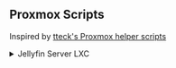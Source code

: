 ## Proxmox Scripts

Inspired by [tteck's Proxmox helper scripts](https://github.com/tteck/Proxmox)


<details>
<summary markdown="span">Jellyfin Server LXC</summary>
 
<p align="center"><img src="https://jellyfin.org/images/banner-dark.svg" height="80"/></p>

<h1 align="center" id="heading"> Jellyfin Server LXC </h1>

To create a new Proxmox Jellyfin Server LXC, run the following in the Proxmox web shell.

```
bash -c "$(wget -qLO - https://raw.githubusercontent.com/StevenSeifried/proxmox-scripts/main/jellyfin_container.sh)"
```
<h3 align="center" id="heading">⚡ Default Settings:  2GB RAM - 8GB Storage - 2vCPU ⚡</h3>

After the script completes, If you're dissatisfied with the default settings, click on the LXC, then on the **_Resources_** tab and change the **_Memory_**, **_Cores_** and **_Root Disk_** (Resize disk) settings to what you desire. Changes are immediate.

**Jellyfin Server Interface - IP:8096**

____________________________________________________________________________________________ 

</details>
